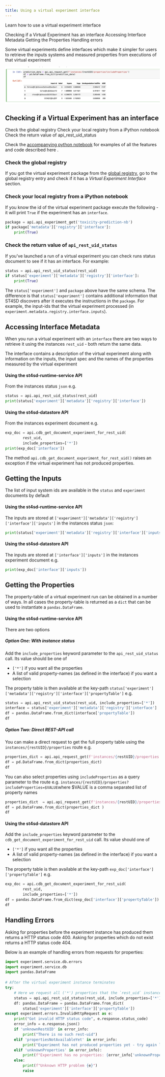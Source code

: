 ```yaml
---
title: Using a virtual experiment interface
---
```


<!--

  Copyright IBM Inc. All Rights Reserved.
  SPDX-License-Identifier: Apache-2.0

-->

<PageDescription>

Learn how to use a virtual experiment interface

</PageDescription>

<AnchorLinks>
  <AnchorLink>Checking if a Virtual Experiment has an interface</AnchorLink>
  <AnchorLink>Accessing Interface Metadata</AnchorLink>
  <AnchorLink>Getting the Properties</AnchorLink>
  <AnchorLink>Handling errors</AnchorLink>
</AnchorLinks>

Some virtual experiments define interfaces which make it simpler for users to retrieve the inputs systems and measured properties from executions of that virtual experiment

![image-20220915212832988](../assets/images/using-a-virtual-experiment-interface/image-20220915212832988.png)

## Checking if a Virtual Experiment has an interface

<AnchorLinks small>
  <AnchorLink>Check the global registry</AnchorLink>
  <AnchorLink>Check your local registry from a iPython notebook</AnchorLink>
  <AnchorLink>Check the return value of api_rest_uid_status</AnchorLink>
</AnchorLinks>

<InlineNotification>

Check the [accompanying python notebook](https://github.com/st4sd/st4sd-examples/blob/master/main/ST4SD%20Runtime%20API%20Property%20Retrieval.ipynb) for examples of all the features and code described here .

</InlineNotification>

### Check the global registry

If you got the virtual experiment package from the [global registry](https://registry.st4sd.res.ibm.com/), go to the global registry entry and check if it has a *Virtual Experiment Interface* section.

### Check your local registry from a iPython notebook

If you know the id of the virtual experiment package execute the following - it will print `True` if the experiment has an `interface`.

```python
package = api.api_experiment_get('toxicity-prediction-nb')
if package['metadata']['registry']['interface']:
    print(True)
```

### Check the return value of `api_rest_uid_status`

If you've launched a run of a virtual experiment you can check runs status document to see if it has an interface. For example:

```python
status = api.api_rest_uid_status(rest_uid)
if status['experiment']['metadata']['registry']['interface']:
	print(True)
```

<InlineNotification>

The `status['experiment']` and `package` above have the same schema. The difference is that `status['experiment']` contains additional information that ST4SD discovers after it executes the instructions in the `package`. For example, the input-ids that the virtual experiment processed (in `experiment.metadata.registry.interface.inputs`).

</InlineNotification>

## Accessing Interface Metadata

When you run a virtual experiment with an `interface` there are two ways to retrieve it using the instances `rest_uid` - both return the same data.

The interface contains a description of the virtual experiment along with information on the inputs, the input spec and the names of the properties measured by the virtual experiment

#### Using the st4sd-runtime-service API

From the instances status `json` e.g.

```python
status = api.api_rest_uid_status(rest_uid)
print(status['experiment']['metadata']['registry']['interface'])
```

#### Using the st4sd-datastore API

From the instances experiment document e.g.

```python
exp_doc = api.cdb_get_document_experiment_for_rest_uid(
        rest_uid,
        include_properties=['*'])
print(exp_doc['interface'])
```

<InlineNotification>

The method `api.cdb_get_document_experiment_for_rest_uid()` raises an exception if the virtual experiment has not produced properties.

</InlineNotification>

## Getting the Inputs

The list of input system ids are available in the `status` and `experiment` documents by default

#### Using the st4sd-runtime-service API

The inputs are stored at `['experiment']['metadata']['registry']['interface']['inputs']` in the instances status `json`:

```python
print(status['experiment']['metadata']['registry']['interface']['inputs'])
```

#### Using the st4sd-datastore API

The inputs are stored at `['interface']['inputs']` in the instances experiment document e.g.

```python
print(exp_doc['interface']['inputs'])
```

## Getting the Properties

The property-table of a virtual experiment run can be obtained in a number of ways. In all cases the property-table is returned as a `dict` that can be used to instantiate a `pandas.DataFrame`.

#### Using the st4sd-runtime-service API

There are two options

##### Option One: With instance status

Add the `include_properties` keyword parameter to the `api_rest_uid_status` call. Its value should be one of

- `['*']` if you want all the properties
- A list of valid property-names (as defined in the interface) if you want a selection

The property table is then available at the key-path `status['experiment']['metadata']['registry']['interface']['propertyTable']` e.g.

```python
status = api.api_rest_uid_status(rest_uid, include_properties=['*'])
interface = status['experiment']['metadata']['registry']['interface']
df = pandas.DataFrame.from_dict(interface['propertyTable'])
df
```

##### Option Two: Direct REST-API call

You can make a direct request to get the full property table using the `instances/{restUID}/properties` route e.g.

```python
properties_dict = api.api_request_get(f'instances/{restUID}/properties')
df = pd.DataFrame.from_dict(properties_dict)
df
```

You can also select properties using `includeProperties` as a query parameter to the route e.g. `instances/{restUID}/properties?includeProperties=$VALUE`where $VALUE is a comma separated list of property names

```python
properties_dict  = api.api_request_get(f'instances/{restUID}/properties?includeProperties=logp')
df = pd.DataFrame.from_dict(properties_dict )
df
```

#### Using the st4sd-datastore API

Add the `include_properties` keyword parameter to the `cdb_get_document_experiment_for_rest_uid` call. Its value should one of

- `['*']` if you want all the properties
- A list of valid property-names (as defined in the interface) if you want a selection

The property table is then available at the key-path `exp_doc['interface']['propertyTable']` e.g.

```python
exp_doc = api.cdb_get_document_experiment_for_rest_uid(
        rest_uid,
        include_properties=['*'])
df = pandas.DataFrame.from_dict(exp_doc['interface']['propertyTable'])
df
```

## Handling Errors

<InlineNotification kind="warning"> Asking for properties before the experiment instance has produced them returns a HTTP status code 400. Asking for properties which do not exist returns a HTTP status code 404. </InlineNotification>

Below is an example of handling errors from requests for properties:

```python
import experiment.service.db.errors
import experiment.service.db
import pandas.DataFrame

# After the virtual experiment instance terminates
try:
    # Here we request all ('*') properties that the `rest_uid` instance measured
    status = api.api_rest_uid_status(rest_uid, include_properties=['*'])
    df: pandas.DataFrame = pandas.DataFrame.from_dict(
        status['experiment']['interface']['propertyTable'])
except experiment.errors.InvalidHttpRequest as e:
    print("Got invalid HTTP status code", e.response.status_code)
    error_info = e.response.json()
    if 'unknownRestUID' in error_info:
        print("There is no such rest-uid")
    elif 'propertiesNotAvailableYet' in error_info:
        print("Experiment has not produced properties yet - try again later")
    elif 'unknownProperties' in error_info):
        print(f"Experiment has no properties: {error_info['unknownProperties']}")
    else:
        print(f"Unknown HTTP problem {e}")
        raise
```
